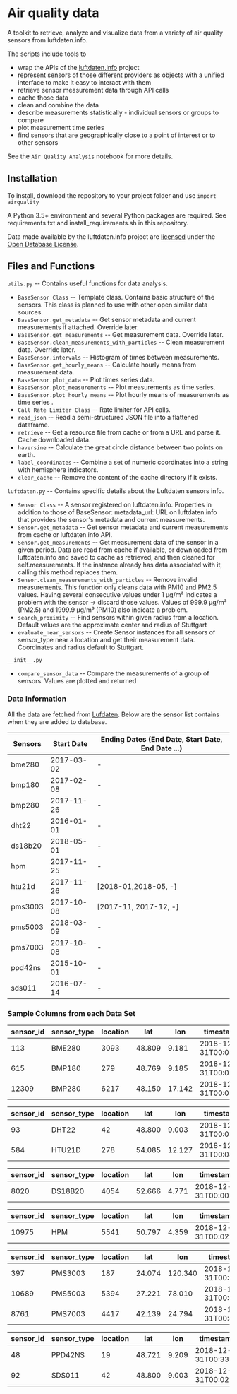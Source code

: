 # Air quality data

A toolkit to retrieve, analyze and visualize data from a variety of air quality
sensors from luftdaten.info.

The scripts include tools to  
* wrap the APIs of the [luftdaten.info] project
* represent sensors of those different providers as objects with a unified
  interface to make it easy to interact with them  
* retrieve sensor measurement data through API calls  
* cache those data  
* clean and combine the data  
* describe measurements statistically - individual sensors or groups to
  compare  
* plot measurement time series  
* find sensors that are geographically close to a point of interest or to other
  sensors  

See the `Air Quality Analysis` notebook for more details.

## Installation
To install, download the repository to your project folder and use `import airquality` 

A Python 3.5+ environment and several Python packages are required. 
See requirements.txt and
install_requirements.sh in this repository.


Data made available by the luftdaten.info project are [licensed][luftdaten
licensing] under the [Open Database License][ODbL].


## Files and Functions
`utils.py` --  Contains  useful functions for data analysis.
 * `BaseSensor Class` -- Template class. Contains basic structure of the sensors. This class
 is planned to use with other open similar data sources.
 * `BaseSensor.get_metadata` --  Get sensor metadata and current measurements if attached. Override later.
 * `BaseSensor.get_measurements` -- Get measurement data. Override later.
 * `BaseSensor.clean_measurements_with_particles` -- Clean measurement data. Override later.
 * `BaseSensor.intervals` -- Histogram of times between measurements.
 * `BaseSensor.get_hourly_means` -- Calculate hourly means from measurement data.
 * `BaseSensor.plot_data` -- Plot times series data.
 * `BaseSensor.plot_measurements` -- Plot measurements as time series.
 * `BaseSensor.plot_hourly_means` -- Plot hourly means of measurements as time series .
 * `Call Rate Limiter Class` -- Rate limiter for API calls.
 * `read_json` -- Read a semi-structured JSON file into a flattened dataframe.
 * `retrieve` -- Get a resource file from cache or from a URL and parse it. Cache downloaded data.
 * `haversine` -- Calculate the great circle distance between two points on earth.
 * `label_coordinates` -- Combine a set of numeric coordinates into a string with hemisphere indicators.
 * `clear_cache` -- Remove the content of the cache directory if it exists.  
 
`luftdaten.py` --  Contains specific details about the Luftdaten sensors info.
* `Sensor Class` -- A sensor registered on luftdaten.info. Properties in addition to those of BaseSensor:
metadata_url: URL on luftdaten.info that provides the sensor's metadata and current measurements.
 * `Sensor.get_metadata` --  Get sensor metadata and current measurements from cache or luftdaten.info API.
 * `Sensor.get_measurements` -- Get measurement data of the sensor in a given period.
Data are read from cache if available, or downloaded from luftdaten.info and saved to cache as retrieved, and then
cleaned for self.measurements. If the instance already has data associated with it, calling this method replaces them.
 * `Sensor.clean_measurements_with_particles` -- Remove invalid measurements.
This function only cleans data with PM10 and PM2.5 values. Having several consecutive values under 1 µg/m³ indicates a
problem with the sensor -> discard those values. Values of 999.9 µg/m³ (PM2.5) and 1999.9 µg/m³ (PM10) also
indicate a problem.
 * `search_proximity` -- Find sensors within given radius from a location. 
 Default values are the approximate center and radius of Stuttgart
 * `evaluate_near_sensors` -- Create Sensor instances for all sensors of sensor_type near a
location and get their measurement data. Coordinates and radius default to Stuttgart.

`__init__.py`
* `compare_sensor_data` -- Compare the measurements of a group of sensors. 
Values are plotted and returned


### Data Information

All the data are fetched from [Lufdaten](http://archive.luftdaten.info/). Below are the sensor list contains when they are added to database.

|**Sensors**     |  **Start Date**  |  **Ending Dates** (End Date, Start Date, End Date ...)  |
|---|---|---|
|bme280 | 2017-03-02| -  |
|bmp180 | 2017-02-08|  - |
|bmp280 | 2017-11-26| -  |
|dht22 |2016-01-01  |  - |
|ds18b20 |2018-05-01   |  - |
|hpm| 2017-11-25  |  - |
|htu21d | 2017-11-26| [2018-01,2018-05, -]  |
|pms3003 |  2017-10-08| [2017-11, 2017-12, -]  |
|pms5003 |  2018-03-09|  - |
|pms7003 |  2017-10-08| -  |
|ppd42ns|2015-10-01| - |
|sds011 | 2016-07-14| -  |

### Sample Columns from each Data Set

sensor_id|sensor_type|location|lat|lon|timestamp|pressure|altitude|pressure_sealevel|temperature|humidity|
|---|---|---|---|---|---|---|---|---|---|---|
113|BME280|3093|48.809|9.181|2018-12-31T00:00:07|99561.02|-|-|5.07|100.00
615|BMP180|279|48.769|9.185|2018-12-31T00:00:06|99495.00|-|-|8.00|
12309|BMP280|6217|48.150|17.142|2018-12-31T00:02:04|100858.00|-|-|6.87|

sensor_id|sensor_type|location|lat|lon|timestamp|temperature|humidity|
|---|---|---|---|---|---|---|---|
93|DHT22|42|48.800|9.003|2018-12-31T00:02:02|5.00|95.10|
584|HTU21D|278|54.085|12.127|2018-12-31T00:04:15|6.01|91.74|

sensor_id|sensor_type|location|lat|lon|timestamp|temperature|
|---|---|---|---|---|---|---|
8020|DS18B20|4054|52.666|4.771|2018-12-31T00:00:10|9.06|

sensor_id|sensor_type|location|lat|lon|timestamp|P1|P2|
|---|---|---|---|---|---|---|---|
10975|HPM|5541|50.797|4.359|2018-12-31T00:02:17|548|83|

sensor_id|sensor_type|location|lat|lon|timestamp|P1|P2|P0|
|---|---|---|---|---|---|---|---|---|
397|PMS3003|187|24.074|120.340|2018-12-31T00:00:09|3.00|3.00|-|
10689|PMS5003|5394|27.221|78.010|2018-12-31T00:02:00|459.00|356.25|163.50|
8761|PMS7003|4417|42.139|24.794|2018-12-31T00:44:05|55.00|42.60|25.80|

sensor_id|sensor_type|location|lat|lon|timestamp|P1|durP1|ratioP1|P2|durP2|ratioP2|
|---|---|---|---|---|---|---|---|---|---|---|---|
48|PPD42NS|19|48.721|9.209|2018-12-31T00:33:48|8471.07|3880318|12.93|1013.84|588197|1.96|
92|SDS011|42|48.800|9.003|2018-12-31T00:02:01|13.22|-|-|11.93|-|-|

[luftdaten.info]: https://luftdaten.info
[luftdaten licensing]: https://archive.luftdaten.info/00disclamer.md
[ODbL]: https://opendatacommons.org/licenses/odbl/1.0/
